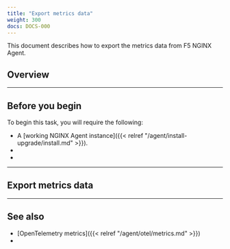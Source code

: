 ```yaml
---
title: "Export metrics data"
weight: 300
docs: DOCS-000
---
```


This document describes how to export the metrics data from F5 NGINX Agent.

[//]: # "These are Markdown comments to guide you through document structure."
[//]: # "Remove them as you go, as well as unnecessary sections for this use case."

## Overview

[//]: # "Write a description which outlines precisely what this page of instructions will accomplish."
[//]: # "This description, like all instructions, should be direct and imperative."
[//]: # "Avoid ambiguous promises such as 'enables functionality': state precisely what it does."

---

## Before you begin

[//]: # "List all of the prerequisites for completing this task."
[//]: # "This might be the first page for a reader, so include a link to installation."

To begin this task, you will require the following:

- A [working NGINX Agent instance]({{< relref "/agent/install-upgrade/install.md" >}}).
-
-

---

## Export metrics data



---

## See also

[//]: # "Examples of additional topics users might want to read include:"
[//]: # "Relevant reference information, configuration options and more complex use cases."

- [OpenTelemetry metrics]({{< relref "/agent/otel/metrics.md" >}})
-
